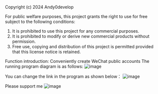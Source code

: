 Copyright (c) 2024 Andy0develop

For public welfare purposes, this project grants the right to use for free subject to the following conditions:

1. It is prohibited to use this project for any commercial purposes.
2. It is prohibited to modify or derive new commercial products without permission.
3. Free use, copying and distribution of this project is permitted provided that this license notice is retained.

Function introduction: Conveniently create WeChat public accounts
The running program diagram is as follows:
![image](https://github.com/Andy0develop/Open-source/assets/174733557/90c1b12a-d396-4f41-9a27-f82a537055bb)

You can change the link in the program as shown below：
![image](https://github.com/Andy0develop/Open-source/assets/174733557/38557ef1-8fc8-40e4-90c0-95a210f8b0fa)

Please support me
![image](https://github.com/Andy0develop/Open-source/assets/174733557/447eed92-0947-4053-ac46-bb597e5544a0)
